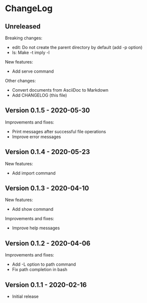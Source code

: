 # ChangeLog

## Unreleased

Breaking changes:

 * edit: Do not create the parent directory by default (add -p option)
 * ls: Make -t imply -l

New features:

 * Add serve command

Other changes:

 * Convert documents from AsciiDoc to Markdown
 * Add CHANGELOG (this file)

## Version 0.1.5 - 2020-05-30

Improvements and fixes:

 * Print messages after successful file operations
 * Improve error messages

## Version 0.1.4 - 2020-05-23

New features:

 * Add import command

## Version 0.1.3 - 2020-04-10

New features:

 * Add show command

Improvements and fixes:

 * Improve help messages

## Version 0.1.2 - 2020-04-06

Improvements and fixes:

 * Add -L option to path command
 * Fix path completion in bash

## Version 0.1.1 - 2020-02-16

 * Initial release
